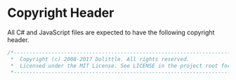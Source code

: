 # Copyright Header

All C# and JavaScript files are expected to have the following copyright header.

```csharp
/*---------------------------------------------------------------------------------------------
 *  Copyright (c) 2008-2017 Dolittle. All rights reserved.
 *  Licensed under the MIT License. See LICENSE in the project root for license information.
 *--------------------------------------------------------------------------------------------*/
```